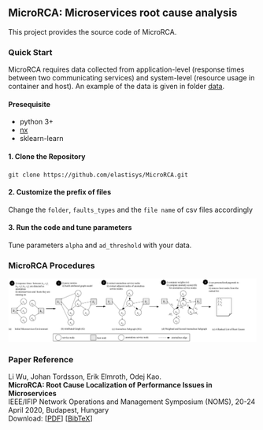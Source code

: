 ## MicroRCA:  Microservices root cause analysis

This project provides the source code of MicroRCA.

### Quick Start
MicroRCA requires data collected from application-level (response times between two communicating services) and system-level (resource usage in container and host). An example of the data is given in folder [data](/data).

#### Presequisite
* python 3+
* [nx](https://networkx.github.io/documentation/stable/index.html)
* sklearn-learn

#### 1. Clone the Repository
`git clone https://github.com/elastisys/MicroRCA.git`

#### 2. Customize the prefix of files
Change the `folder`, `faults_types` and the `file name` of csv files accordingly

#### 3. Run the code and tune parameters
Tune parameters `alpha` and `ad_threshold` with your data.


<!-- ### MicroRCA Overview

<center><img src="./images/system_overview.jpg" width="350" height="250"></center> -->

### MicroRCA Procedures
![MicroRCA Procedures](./images/procedures.jpg)


### Paper Reference
Li Wu, Johan Tordsson, Erik Elmroth, Odej Kao. <br/>
**MicroRCA: Root Cause Localization of Performance Issues in Microservices** <br/>
IEEE/IFIP Network Operations and Management Symposium (NOMS),
20-24 April 2020, Budapest, Hungary <br/>
Download: [[PDF](https://hal.inria.fr/hal-02441640/document#:~:text=MicroRCA%20infers%20root%20causes%20in,propagation%20across%20services%20and%20machines)] [[BibTeX](https://dblp.uni-trier.de/rec/bibtex/conf/noms/WuTEK20)]
